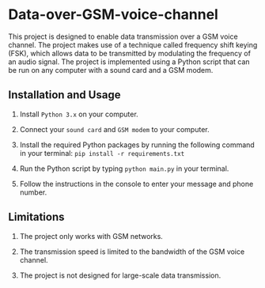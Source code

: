 # Data-over-GSM-voice-channel

This project is designed to enable data transmission over a GSM voice channel. The project makes use of a technique called frequency shift keying (FSK), which allows data to be transmitted by modulating the frequency of an audio signal. The project is implemented using a Python script that can be run on any computer with a sound card and a GSM modem.

## Installation and Usage

1. Install `Python 3.x` on your computer.

2. Connect your `sound card` and `GSM modem` to your computer.

3. Install the required Python packages by running the following command in your terminal: `pip install -r requirements.txt`

4. Run the Python script by typing `python main.py` in your terminal.

5. Follow the instructions in the console to enter your message and phone number.


## Limitations
1. The project only works with GSM networks.

2. The transmission speed is limited to the bandwidth of the GSM voice channel.

3. The project is not designed for large-scale data transmission.

